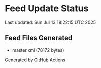 # Feed Update Status
Last updated: Sun Jul 13 18:22:15 UTC 2025

## Feed Files Generated
- master.xml (78172 bytes)

Generated by GitHub Actions
